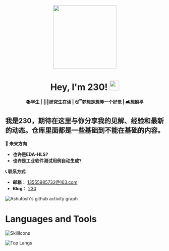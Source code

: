 <div id="header" align="center">
  <img src="https://media.giphy.com/media/du3J3cXyzhj75IOgvA/giphy.gif" width="200"/>
  
  <h1>
    Hey, I'm 230!
    <img src="https://media.giphy.com/media/hvRJCLFzcasrR4ia7z/giphy.gif" width="30px"/>
  </h1>
  <p align="center">
    <b> 📚学生 | 🧑‍🎓研究生在读 | 😴梦想是想睡一个好觉 | 🛋️想躺平 </b>
  </p>
</div>

## 我是230，期待在这里与你分享我的见解、经验和最新的动态。仓库里面都是一些基础到不能在基础的内容。

**🎯 未来方向**
- **也许是EDA-HLS?**
- **也许是工业软件测试用例自动生成?**

**📞 联系方式**
- **邮箱：**   13555985732@163.com
- **Blog：**   [230](https://zcm230.top/)

![Ashutosh's github activity graph](https://github-readme-activity-graph.vercel.app/graph?username=20040122&theme=github-compact)

# Languages and Tools

![SkillIcons](https://skillicons.dev/icons?i=js,html,css,mysql,ubuntu,linux,windows,php,java,c,cpp,vscode,idea,clion,cloudflare,github,git,apple,anaconda,cmake,gmail,lit,maven,netlify,latex,phpstorm,postman,pycharm,qt,sqlite,spring,selenium)

![Top Langs](https://github-readme-stats.vercel.app/api/top-langs/?username=20040122)

